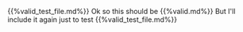 {{%valid_test_file.md%}}
Ok so this should be {{%valid.md%}}
But I'll include it again just to test {{%valid_test_file.md%}}